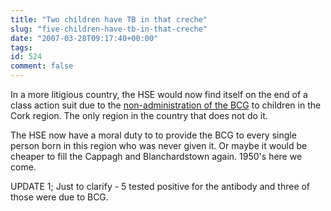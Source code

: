 ```yaml
---
title: "Two children have TB in that creche"
slug: "five-children-have-tb-in-that-creche"
date: "2007-03-28T09:17:40+00:00"
tags:
id: 524
comment: false
---
```


In a more litigious country, the HSE would now find itself on the end of a class action suit due to the [non-administration of the BCG](http://www.examiner.ie/irishexaminer/pages/story.aspx-qqqg=ireland-qqqm=ireland-qqqa=ireland-qqqid=28971-qqqx=1.asp) to children in the Cork region. The only region in the country that does not do it.

The HSE now have a moral duty to to provide the BCG to every single person born in this region who was never given it. Or maybe it would be cheaper to fill the Cappagh and Blanchardstown again. 1950's here we come.

UPDATE 1; Just to clarify - 5 tested positive for the antibody and three of those were due to BCG.
